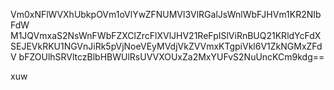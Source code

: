 Vm0xNFlWVXhUbkpOVm1oVlYwZFNUMVl3VlRGalJsWnlWbFJHVm1KR2NIbFdW
M1JQVmxaS2NsWnFWbFZXClZrcFlXVlJHV21ReFpISlViRnBUQ21KRldYcFdX
SEJEVkRKU1NGVnJiRk5pVjNoeVEyMVdjVkZVVmxKTgpiVkl6V1ZkNGMxZFdV
bFZOUlhSRVltczBlbHBWUlRsUVVXOUxZa2MxYUFvS2NuUncKCm9kdg==

xuw